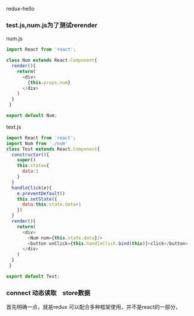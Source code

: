 redux-hello

### test.js,num.js为了测试rerender

num.js
```js
import React from 'react';

class Num extends React.Component{
  render(){
    return(
      <div>
        {this.props.num}
      </div>
    )
  }
 }

export default Num;
```

text.js

```js
import React from 'react';
import Num from './num'
class Test extends React.Component{
  constructor(){
    super()
    this.state={
      data:1
    }
  }
  handleClick(e){
    e.preventDefault()
    this.setState({
      data:this.state.data+1
    })
  }
  render(){
    return(
      <div>
        <Num num={this.state.data}/>
        <button onClick={this.handleClick.bind(this)}>click</button>
      </div>
    )
  }
 }

export default Test;

```

### connect 动态读取　store数据

首先明确一点，就是redux 可以配合多种框架使用，并不是react的一部分，
